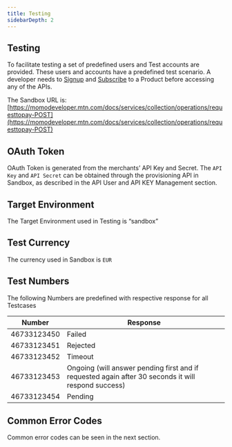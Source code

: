```yaml
---
title: Testing
sidebarDepth: 2
---
```


## Testing

To facilitate testing a set of predefined users and Test accounts are provided. These users and accounts have a predefined test scenario. A developer needs to [Signup](https://momodeveloper.mtn.com/signup) and [Subscribe](https://momodeveloper.mtn.com/products) to a Product before accessing any of the APIs.

The Sandbox URL is:
[https://momodeveloper.mtn.com/docs/services/collection/operations/requesttopay-POST](https://momodeveloper.mtn.com/docs/services/collection/operations/requesttopay-POST)



## OAuth Token

OAuth Token is generated from the merchants’ API Key and Secret. The `API Key` and `API Secret` can be obtained through the provisioning API in Sandbox, as described in the API User and API KEY Management section.

## Target Environment

The Target Environment used in Testing is “sandbox”

## Test Currency

The currency used in Sandbox is `EUR`

## Test Numbers

The following Numbers are predefined with respective response for all Testcases

|  Number | Response |
| ------------- |-------------|
| 46733123450      | Failed |
| 46733123451      | Rejected |
| 46733123452      | Timeout |
| 46733123453     |  Ongoing (will answer pending first and if requested again after 30 seconds it will respond success)|
| 46733123454     | Pending |

## Common Error Codes

Common error codes can be seen in the next section.